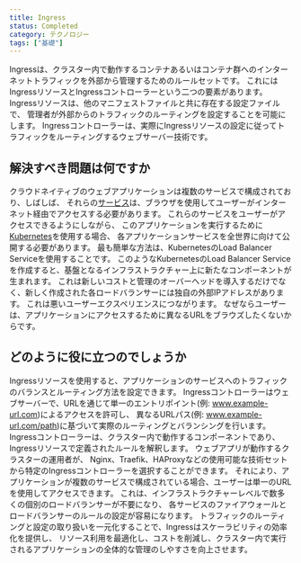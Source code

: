 ```yaml
---
title: Ingress
status: Completed
category: テクノロジー
tags: ["基礎"]
---
```


Ingressは、クラスター内で動作するコンテナあるいはコンテナ群へのインターネットトラフィックを外部から管理するためのルールセットです。
これにはIngressリソースとIngressコントローラーという二つの要素があります。
Ingressリソースは、他のマニフェストファイルと共に存在する設定ファイルで、
管理者が外部からのトラフィックのルーティングを設定することを可能にします。
Ingressコントローラーは、実際にIngressリソースの設定に従ってトラフィックをルーティングするウェブサーバー技術です。

## 解決すべき問題は何ですか

クラウドネイティブのウェブアプリケーションは複数のサービスで構成されており、しばしば、
それらの[サービス](/ja/service/)は、ブラウザを使用してユーザーがインターネット経由でアクセスする必要があります。
これらのサービスをユーザーがアクセスできるようにしながら、
このアプリケーションを実行するために[Kubernetes](/ja/kubernetes/)を使用する場合、
各アプリケーションサービスを全世界に向けて公開する必要があります。
最も簡単な方法は、KubernetesのLoad Balancer Serviceを使用することです。
このようなKubernetesのLoad Balancer Serviceを作成すると、基盤となるインフラストラクチャー上に新たなコンポーネントが生まれます。
これは新しいコストと管理のオーバーヘッドを導入するだけでなく、新しく作成された各ロードバランサーには独自の外部IPアドレスがあります。
これは悪いユーザーエクスペリエンスにつながります。
なぜならユーザーは、アプリケーションにアクセスするために異なるURLをブラウズしたくないからです。

## どのように役に立つのでしょうか

Ingressリソースを使用すると、アプリケーションのサービスへのトラフィックのバランスとルーティング方法を設定できます。
Ingressコントローラーはウェブサーバーで、URLを通じて単一のエントリポイント(例: www.example-url.com)によるアクセスを許可し、
異なるURLパス(例: www.example-url.com/path)に基づいて実際のルーティングとバランシングを行います。
Ingressコントローラーは、クラスター内で動作するコンポーネントであり、Ingressリソースで定義されたルールを解釈します。
ウェブアプリが動作するクラスターの運用者が、
Nginx、Traefik、HAProxyなどの使用可能な技術セットから特定のIngressコントローラーを選択することができます。
それにより、アプリケーションが複数のサービスで構成されている場合、ユーザーは単一のURLを使用してアクセスできます。
これは、インフラストラクチャーレベルで数多くの個別のロードバランサーが不要になり、
各サービスのファイアウォールとロードバランサーのルールの設定が容易になります。
トラフィックのルーティングと設定の取り扱いを一元化することで、Ingressはスケーラビリティの効率化を提供し、
リソース利用を最適化し、コストを削減し、クラスター内で実行されるアプリケーションの全体的な管理のしやすさを向上させます。
